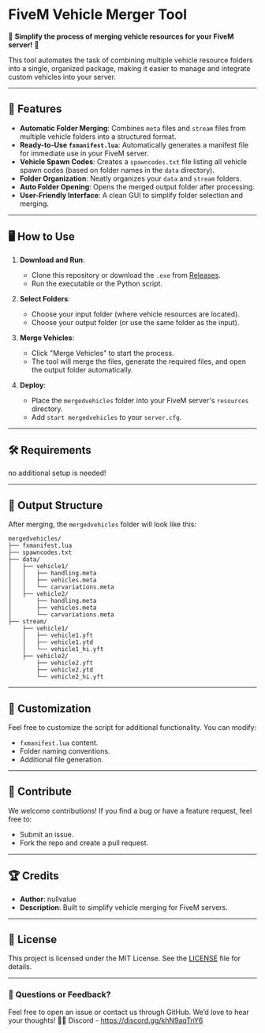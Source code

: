 # FiveM Vehicle Merger Tool

🚗 **Simplify the process of merging vehicle resources for your FiveM server!** 🚗

This tool automates the task of combining multiple vehicle resource folders into a single, organized package, making it easier to manage and integrate custom vehicles into your server.

---

## 🎯 **Features**
- **Automatic Folder Merging**: Combines `meta` files and `stream` files from multiple vehicle folders into a structured format.
- **Ready-to-Use `fxmanifest.lua`**: Automatically generates a manifest file for immediate use in your FiveM server.
- **Vehicle Spawn Codes**: Creates a `spawncodes.txt` file listing all vehicle spawn codes (based on folder names in the `data` directory).
- **Folder Organization**: Neatly organizes your `data` and `stream` folders.
- **Auto Folder Opening**: Opens the merged output folder after processing.
- **User-Friendly Interface**: A clean GUI to simplify folder selection and merging.

---

## 🖥️ **How to Use**

1. **Download and Run**:
   - Clone this repository or download the `.exe` from [Releases](#).
   - Run the executable or the Python script.

2. **Select Folders**:
   - Choose your input folder (where vehicle resources are located).
   - Choose your output folder (or use the same folder as the input).

3. **Merge Vehicles**:
   - Click "Merge Vehicles" to start the process.
   - The tool will merge the files, generate the required files, and open the output folder automatically.

4. **Deploy**:
   - Place the `mergedvehicles` folder into your FiveM server's `resources` directory.
   - Add `start mergedvehicles` to your `server.cfg`.

---

## 🛠️ **Requirements**

no additional setup is needed!

---

## 📁 **Output Structure**

After merging, the `mergedvehicles` folder will look like this:

```
mergedvehicles/
├── fxmanifest.lua
├── spawncodes.txt
├── data/
│   ├── vehicle1/
│   │   ├── handling.meta
│   │   ├── vehicles.meta
│   │   └── carvariations.meta
│   ├── vehicle2/
│       ├── handling.meta
│       ├── vehicles.meta
│       └── carvariations.meta
├── stream/
    ├── vehicle1/
    │   ├── vehicle1.yft
    │   ├── vehicle1.ytd
    │   └── vehicle1_hi.yft
    ├── vehicle2/
        ├── vehicle2.yft
        ├── vehicle2.ytd
        └── vehicle2_hi.yft
```

---

## 🔧 **Customization**

Feel free to customize the script for additional functionality. You can modify:
- `fxmanifest.lua` content.
- Folder naming conventions.
- Additional file generation.

---

## 🚀 **Contribute**

We welcome contributions! If you find a bug or have a feature request, feel free to:
- Submit an issue.
- Fork the repo and create a pull request.

---

## 🏆 **Credits**

- **Author**: nullvalue
- **Description**: Built to simplify vehicle merging for FiveM servers.

---

## 📜 **License**

This project is licensed under the MIT License. See the [LICENSE](LICENSE) file for details.

---

### 💬 **Questions or Feedback?**

Feel free to open an issue or contact us through GitHub. We’d love to hear your thoughts! 🚗💨
Discord - https://discord.gg/khN9aqTnY6
